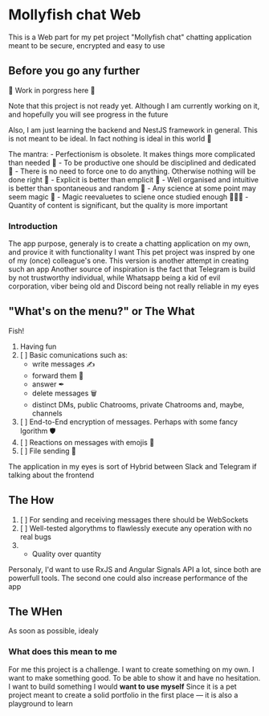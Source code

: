 # Mollyfish chat Web

This is a Web part for my pet project "Mollyfish chat" chatting application meant to be secure, encrypted and easy to use

## Before you go any further

🚧 Work in porgress here 🚧

Note that this project is not ready yet. Although I am currently working on it, and hopefully you will see progress in the future

Also, I am just learning the backend and NestJS framework in general. This is not meant to be ideal. In fact nothing is ideal in this world 🤷

The mantra:
    - Perfectionism is obsolete. It makes things more complicated than needed 🙅
    - To be productive one should be disciplined and dedicated 💁
    - There is no need to force one to do anything. Otherwise nothing will be done right 🤦
    - Explicit is better than emplicit 💁
    - Well organised and intuitive is better than spontaneous and random 💁
    - Any science at some point may seem magic 🔮 
    - Magic reevaluetes to sciene once studied enough 👨🏻‍🔬
    - Quantity of content is significant, but the quality is more important

### Introduction

The app purpose, generaly is to create a chatting application on my own, and provice it with functionality I want
This pet project was inspred by one of my (once) colleague's one. This version is another attempt in creating such an app
Another source of inspiration is the fact that Telegram is build by not trustworthy individual, while Whatsapp being a kid of evil corporation, viber being old and Discord being not really reliable in my eyes

## "What's on the menu?" or The What

Fish!

 1. Having fun
 2. [ ] Basic comunications such as:
    - write messages ✍
    - forward them 📨
    - answer ✒
    - delete messages 🗑
    - distinct DMs, public Chatrooms, private Chatrooms and, maybe, channels
 3. [ ] End-to-End encryption of messages. Perhaps with some fancy lgorithm 🛡
 4. [ ] Reactions on messages with emojis  🤙
 5. [ ] File sending 📂

The application in my eyes is sort of Hybrid between Slack and Telegram if talking about the frontend

## The How

 1. [ ] For sending and receiving messages there should be WebSockets
 2. [ ] Well-tested algorythms to flawlessly execute any operation with no real bugs
 3. - Quality over quantity

Personaly, I'd want to use RxJS and Angular Signals API a lot, since both are powerfull tools. The second one could also increase performance of the app

## The WHen

As soon as possible, idealy

### What does this mean to me

For me this project is a challenge. I want to create something on my own. I want to make something good. To be able to show it and have no hesitation. I want to build something I would **want to use myself**
Since it is a pet project meant to create a solid portfolio in the first place — it is also a playground to learn
